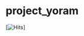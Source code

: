 # project_yoram
\[![Hits](https://hits.seeyoufarm.com/api/count/incr/badge.svg?url=https%3A%2F%2Fgithub.com%2Fyu04038&count_bg=%2379C83D&title_bg=%23000000&icon=&icon_color=%23E7E7E7&title=hits&edge_flat=false)]
